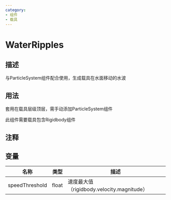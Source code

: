 ```yaml
---
category: 
- 组件
- 载具
---
```

# WaterRipples
## 描述

与ParticleSystem组件配合使用，生成载具在水面移动的水波

## 用法

套用在载具层级顶层，需手动添加ParticleSystem组件

此组件需要载具包含Rigidbody组件

## 注释

## 变量
| 名称 | 类型 | 描述 |
| ----------- | ----------- | ----------- |
| speedThreshold  | float | 速度最大值（rigidbody.velocity.magnitude） |  
